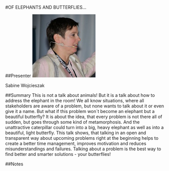 #OF ELEPHANTS AND BUTTERFLIES...

##Presenter
![Sabine Wojcieszak](https://raw.githubusercontent.com/avarx/T3CON16/master/Presenter/Sabine_Wojcieszak.jpg)

Sabine Wojcieszak

##Summary
This is not a talk about animals! But it is a talk about how to address the elephant in the room! We all know situations, where all stakeholders are aware of a problem, but none wants to talk about it or even give it a name. But what if this problem won´t become an elephant but a beautiful butterfly? It is about the idea, that every problem is not there all of sudden, but goes through some kind of metamorphosis. And the unattractive caterpillar could turn into a big, heavy elephant as well as into a beautiful, light butterfly. This talk shows, that talking in an open and transparent way about upcoming problems right at the beginning helps to create a better time management, improves motivation and reduces misunderstandings and failures. Talking about a problem is the best way to find better and smarter solutions - your butterflies!

##Notes